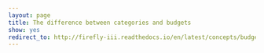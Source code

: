 ```yaml
---
layout: page
title: The difference between categories and budgets
show: yes
redirect_to: http://firefly-iii.readthedocs.io/en/latest/concepts/budgets.html#
---
```


